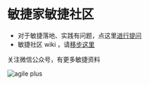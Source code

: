 # 敏捷家敏捷社区

- 对于敏捷落地、实践有问题，点这里[进行提问](https://github.com/bobjiang/AgilePlus/issues)
- 敏捷社区 wiki ，请[移步这里](https://github.com/bobjiang/AgilePlus/wiki)

关注微信公众号，有更多敏捷资料

![agile plus](https://www.bobjiang.com/images/agileplus-wechat.jpg)
